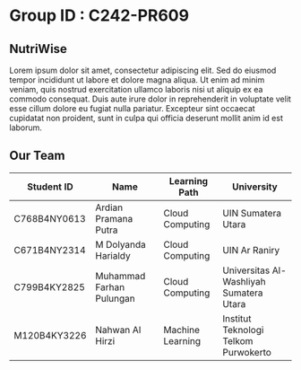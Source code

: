 # Group ID : C242-PR609 

## NutriWise
Lorem ipsum dolor sit amet, consectetur adipiscing elit. Sed do eiusmod tempor incididunt ut labore et dolore magna aliqua. Ut enim ad minim veniam, quis nostrud exercitation ullamco laboris nisi ut aliquip ex ea commodo consequat. Duis aute irure dolor in reprehenderit in voluptate velit esse cillum dolore eu fugiat nulla pariatur. Excepteur sint occaecat cupidatat non proident, sunt in culpa qui officia deserunt mollit anim id est laborum.

## Our Team
| Student ID    | Name                        | Learning Path       | University                          |
|---------------|-----------------------------|---------------------|--------------------------------------|
| C768B4NY0613  | Ardian Pramana Putra        | Cloud Computing     | UIN Sumatera Utara                  |
| C671B4NY2314  | M Dolyanda Harialdy         | Cloud Computing     | UIN Ar Raniry                       |
| C799B4KY2825  | Muhammad Farhan Pulungan    | Cloud Computing     | Universitas Al-Washliyah Sumatera Utara             |
| M120B4KY3226  | Nahwan Al Hirzi             | Machine Learning    | Institut Teknologi Telkom Purwokerto     |







